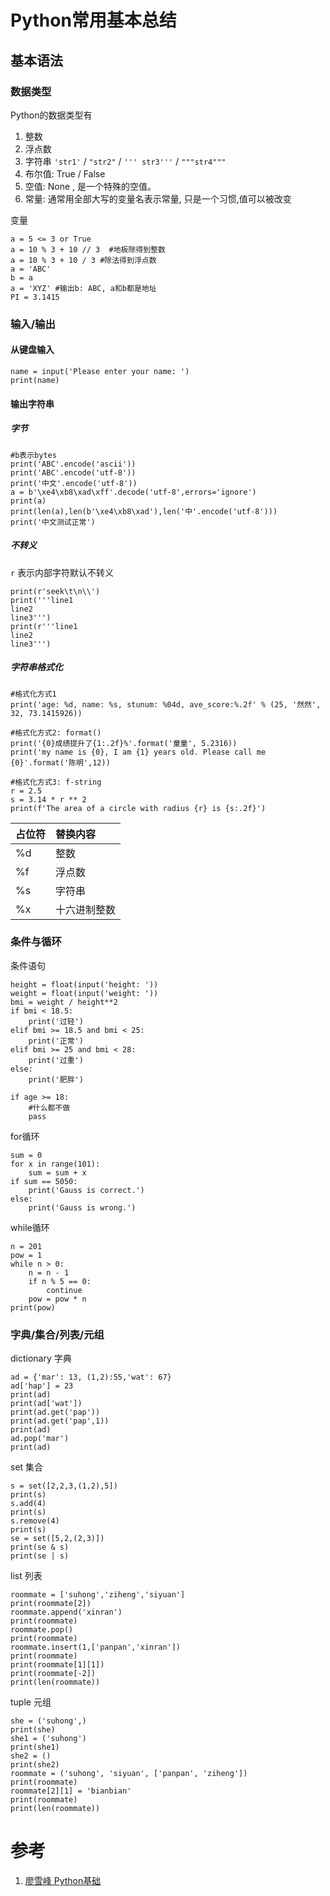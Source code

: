 # Python常用基本总结

## 基本语法

### 数据类型

Python的数据类型有 

1. 整数
2. 浮点数
3. 字符串 `'str1'` / `"str2"` / `''' str3'''` / `"""str4"""`
4. 布尔值: True / False
5. 空值: None , 是一个特殊的空值。 
6. 常量: 通常用全部大写的变量名表示常量, 只是一个习惯,值可以被改变

变量

```
a = 5 <= 3 or True
a = 10 % 3 + 10 // 3  #地板除得到整数
a = 10 % 3 + 10 / 3 #除法得到浮点数
a = 'ABC' 
b = a
a = 'XYZ' #输出b: ABC, a和b都是地址
PI = 3.1415
```

### 输入/输出

#### 从键盘输入
```
name = input('Please enter your name: ')
print(name)
```

#### 输出字符串

##### 字节

```
#b表示bytes
print('ABC'.encode('ascii'))
print('ABC'.encode('utf-8'))
print('中文'.encode('utf-8'))
a = b'\xe4\xb8\xad\xff'.decode('utf-8',errors='ignore')
print(a)
print(len(a),len(b'\xe4\xb8\xad'),len('中'.encode('utf-8')))
print('中文测试正常')
```

##### 不转义

`r` 表示内部字符默认不转义
```
print(r'seek\t\n\\')
print('''line1
line2
line3''')
print(r'''line1
line2
line3''')
```

##### 字符串格式化

```
#格式化方式1
print('age: %d, name: %s, stunum: %04d, ave_score:%.2f' % (25, '然然', 32, 73.1415926))

#格式化方式2: format()
print('{0}成绩提升了{1:.2f}%'.format('童童', 5.2316))
print('my name is {0}, I am {1} years old. Please call me {0}'.format('陈明',12))

#格式化方式3: f-string
r = 2.5
s = 3.14 * r ** 2
print(f'The area of a circle with radius {r} is {s:.2f}')
```

| 占位符 | 替换内容     |
| :----- | :----------- |
| %d     | 整数         |
| %f     | 浮点数       |
| %s     | 字符串       |
| %x     | 十六进制整数 |

###  条件与循环

条件语句
```
height = float(input('height: '))
weight = float(input('weight: '))
bmi = weight / height**2
if bmi < 18.5:
    print('过轻')
elif bmi >= 18.5 and bmi < 25:
    print('正常')
elif bmi >= 25 and bmi < 28:
    print('过重')
else:
    print('肥胖')

if age >= 18:
    #什么都不做
    pass
```

for循环
```
sum = 0
for x in range(101):
    sum = sum + x
if sum == 5050:
    print('Gauss is correct.')
else:
    print('Gauss is wrong.')
```

while循环
```
n = 201
pow = 1
while n > 0:
	n = n - 1
	if n % 5 == 0:
		continue
	pow = pow * n
print(pow)
```

### 字典/集合/列表/元组

dictionary 字典
```
ad = {'mar': 13, (1,2):55,'wat': 67}
ad['hap'] = 23
print(ad)
print(ad['wat'])
print(ad.get('pap'))
print(ad.get('pap',1))
print(ad)
ad.pop('mar')
print(ad)
```

set 集合
```
s = set([2,2,3,(1,2),5])
print(s)
s.add(4)
print(s)
s.remove(4)
print(s)
se = set([5,2,(2,3)])
print(se & s)
print(se | s)
```

list 列表
```
roommate = ['suhong','ziheng','siyuan']
print(roommate[2])
roommate.append('xinran')
print(roommate)
roommate.pop()
print(roommate)
roommate.insert(1,['panpan','xinran'])
print(roommate)
print(roommate[1][1])
print(roommate[-2])
print(len(roommate))
```

tuple 元组
```
she = ('suhong',)
print(she)
she1 = ('suhong')
print(she1)
she2 = ()
print(she2)
roommate = ('suhong', 'siyuan', ['panpan', 'ziheng'])
print(roommate)
roommate[2][1] = 'bianbian'
print(roommate)
print(len(roommate))
```



# 参考

1. [廖雪峰 Python基础](https://www.liaoxuefeng.com/wiki/1016959663602400/1017063413904832)
